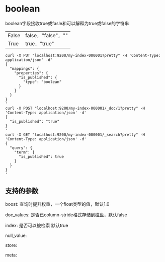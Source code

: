 # boolean

boolean字段接收true或fasle和可以解释为true或false的字符串

|       |                        |
| ----- | ---------------------- |
| False | false`, `"false"`, `"" |
| True  | true`, `"true"         |

```
curl -X PUT "localhost:9200/my-index-000001?pretty" -H 'Content-Type: application/json' -d'
{
  "mappings": {
    "properties": {
      "is_published": {
        "type": "boolean"
      }
    }
  }
}
'
curl -X POST "localhost:9200/my-index-000001/_doc/1?pretty" -H 'Content-Type: application/json' -d'
{
  "is_published": "true" 
}
'
curl -X GET "localhost:9200/my-index-000001/_search?pretty" -H 'Content-Type: application/json' -d'
{
  "query": {
    "term": {
      "is_published": true 
    }
  }
}
'

```

## 支持的参数

boost: 查询时提升权重，一个float类型的值，默认1.0

doc_values: 是否已column-stride格式存储到磁盘，默认false

index: 是否可以被检索  默认true

null_value:

store:

meta: 